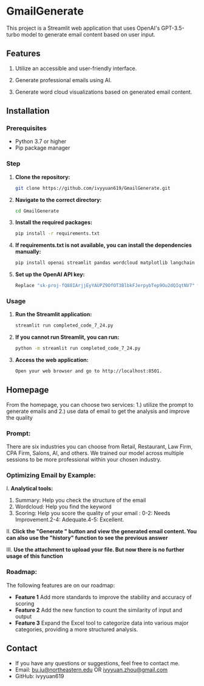 # GmailGenerate

This project is a Streamlit web application that uses OpenAI's GPT-3.5-turbo model to generate email content based on user input.

## Features 

1. Utilize an accessible and user-friendly interface.
   
2. Generate professional emails using AI.

3. Generate word cloud visualizations based on generated email content.


## Installation
### Prerequisites

- Python 3.7 or higher
- Pip package manager
  
### Step
1. **Clone the repository:**

   ```sh
   git clone https://github.com/ivyyuan619/GmailGenerate.git

2. **Navigate to the correct directory:**

   ```sh
   cd GmailGenerate

3. **Install the required packages:**
   ```sh
   pip install -r requirements.txt

4. **If requirements.txt is not available, you can install the dependencies manually:**
   ```sh
   pip install openai streamlit pandas wordcloud matplotlib langchain langchain_community

5. **Set up the OpenAI API key:**
   ```sh
   Replace "sk-proj-fQ88IArjjEyYAUPZ9OfOT3BlbkFJerpybTep9Ou2dQIqtNV7" with your actual OpenAI API key in the script.

### Usage
1. **Run the Streamlit application:**
   ```sh
   streamlit run completed_code_7_24.py
2. **If you cannot run Streamlit, you can run:**
   ```sh
   python -m streamlit run completed_code_7_24.py
   
3. **Access the web application:**
   ```sh
   Open your web browser and go to http://localhost:8501.
   
## Homepage
From the homepage, you can choose two services: 1.) utilize the prompt to generate emails and 2.) use data of email to get the analysis and improve the quality 

### Prompt: 
There are six industries you can choose from Retail, Restaurant, Law Firm, CPA Firm, Salons, AI, and others. We trained our model across multiple sessions to be more professional within your chosen industry.

### Optimizing Email by Example: 
I. **Analytical tools:** 
   1. Summary: Help you check the structure of the email
   2. Wordcloud: Help you find the keyword
   3. Scoring: Help you score the quality of your email : 0-2: Needs Improvement.2-4: Adequate.4-5: Excellent.

II. **Click the "Generate " button and view the generated email content. You can also use the "history" function to see the previous answer**

III. **Use the attachment to upload your file. But now there is no further usage of this function**

### Roadmap:

The following features are on our roadmap:

- **Feature 1** Add more standards to improve the stability and accuracy of scoring
- **Feature 2** Add the new function to count the similarity of input and output
- **Feature 3** Expand the Excel tool to categorize data into various major categories, providing a more structured analysis.

## Contact
- If you have any questions or suggestions, feel free to contact me.
- Email: bu.ju@northeastern.edu OR ivyyuan.zhou@gmail.com
- GitHub: ivyyuan619



